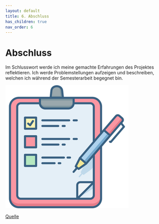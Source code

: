 ```yaml
---
layout: default
title: 6. Abschluss
has_children: true
nav_order: 6
---
```


# Abschluss

Im Schlusswort werde ich meine gemachte Erfahrungen des Projektes reflektieren. Ich werde Problemstellungen aufzeigen und beschreiben, welchen ich während der Semesterarbeit begegnet bin.

![Finished](../../ressources/bilder/rsz_check.png)

[Quelle](../Quellenverzeichnis/index.md#abschluss)